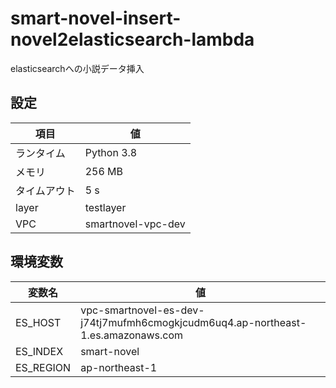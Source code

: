 # smart-novel-insert-novel2elasticsearch-lambda
elasticsearchへの小説データ挿入

## 設定
| 項目 | 値 |
| ---- | ---- |
| ランタイム | Python 3.8 |
| メモリ | 256 MB |
| タイムアウト | 5 s |
| layer | testlayer |
| VPC |  smartnovel-vpc-dev |

## 環境変数
| 変数名 | 値 |
| ---- | ---- |
| ES_HOST | vpc-smartnovel-es-dev-j74tj7mufmh6cmogkjcudm6uq4.ap-northeast-1.es.amazonaws.com |
| ES_INDEX | smart-novel |
| ES_REGION | ap-northeast-1 |